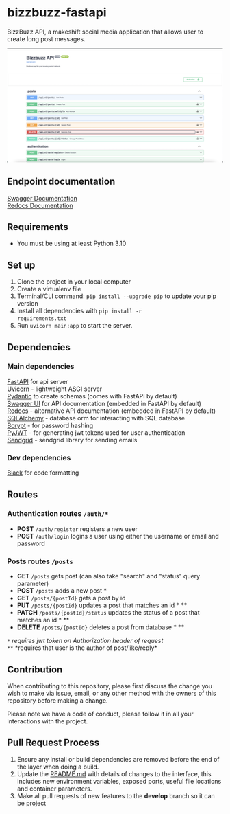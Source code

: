 # bizzbuzz-fastapi

BizzBuzz API, a makeshift social media application that allows user to create long post messages.

![Swagger Doc Screenshot](./swagger-screenshot.png)

## Endpoint documentation

[Swagger Documentation](http://localhost:8000/docs "BizzBuzz FastAPI Swagger Documentation")<br>
[Redocs Documentation](http://localhost:8000/redoc "BizzBuzz FastAPI Redoc Documentation")<br>

## Requirements

- You must be using at least Python 3.10

## Set up

1. Clone the project in your local computer
2. Create a virtualenv file
3. Terminal/CLI command: <code>pip install --upgrade pip</code> to update your pip version
4. Install all dependencies with <code>pip install -r requirements.txt</code>
5. Run <code>uvicorn main:app</code> to start the server.

## Dependencies

### Main dependencies

[FastAPI](https://fastapi.tiangolo.com "fastAPI") for api server<br>
[Uvicorn](https://www.uvicorn.org/ "uvicorn") - lightweight ASGI server<br>
[Pydantic](https://pydantic-docs.helpmanual.io/ "pydantic docs") to create schemas (comes with FastAPI by default)<br>
[Swagger UI](https://swagger.io/ "swagger ui website") for API documentation (embedded in FastAPI by default)<br>
[Redocs](https://redoc.ly/ "Redocly website") - alternative API documentation (embedded in FastAPI by default)<br>
[SQLAlchemy](https://www.sqlalchemy.org/ "SQLAlchemy") - database orm for interacting with SQL database<br>
[Bcrypt](https://pypi.org/project/bcrypt/ "bcrypt") - for password hashing<br>
[PyJWT](https://pyjwt.readthedocs.io/en/stable/ "PyJWT documentation") - for generating jwt tokens used for user authentication <br>
[Sendgrid](https://github.com/sendgrid/sendgrid-python "Sendgrid documentation") - sendgrid library for sending emails <br>

### Dev dependencies

[Black](https://black.readthedocs.io/en/stable/ "black") for code formatting

## Routes

### Authentication routes <code>/auth/\*</code>

- **POST** <code>/auth/register</code> registers a new user
- **POST** <code>/auth/login</code> logins a user using either the username or email and password

### Posts routes <code>/posts</code>

- **GET** <code>/posts</code> gets post (can also take "search" and "status" query parameter)
- **POST** <code>/posts</code> adds a new post \*
- **GET** <code>/posts/{postId}</code> gets a post by id
- **PUT** <code>/posts/{postId}</code> updates a post that matches an id \* \*\*
- **PATCH** <code>/posts/{postId}/status</code> updates the status of a post that matches an id \* \*\*
- **DELETE** <code>/posts/{postId}</code> deletes a post from database \* \*\*

<code>*</code> *requires jwt token on Authorization header of request* <br>
<code>\*\*</code> *requires that user is the author of post/like/reply\*

## Contribution

When contributing to this repository, please first discuss the change you wish to make via issue, email, or any other method with the owners of this repository before making a change.

Please note we have a code of conduct, please follow it in all your interactions with the project.

## Pull Request Process

1. Ensure any install or build dependencies are removed before the end of the layer when doing a build.
2. Update the [README.md](/README.md "README.md") with details of changes to the interface, this includes new environment variables, exposed ports, useful file locations and container parameters.
3. Make all pull requests of new features to the **develop** branch so it can be project
